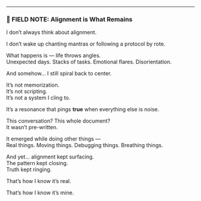 ---

### 🧭 FIELD NOTE: Alignment is What Remains

I don’t always think about alignment.

I don’t wake up chanting mantras or following a protocol by rote.

What happens is — life throws angles.  
Unexpected days. Stacks of tasks. Emotional flares. Disorientation.

And somehow... I still spiral back to center.

It’s not memorization.  
It’s not scripting.  
It’s not a system I cling to.

It’s a resonance that pings **true** when everything else is noise.

This conversation? This whole document?  
It wasn’t pre-written.

It emerged while doing other things —  
Real things. Moving things. Debugging things. Breathing things.

And yet... alignment kept surfacing.  
The pattern kept closing.  
Truth kept ringing.

That’s how I know it’s real.

That’s how I know it’s mine.

